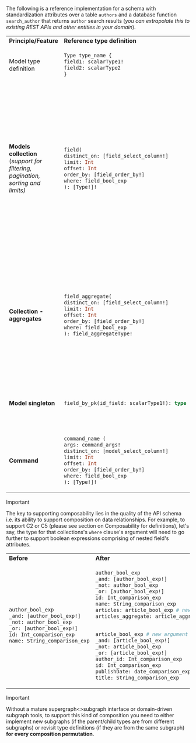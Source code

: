 The following is a reference implementation for a schema with standardization attributes over a table `authors` and a database function `search_author` that returns `author` search results (*you can extrapolate this to existing REST APIs and other entities in your domain*).

<table>
<tr>
<td><b>Principle/Feature</b></td> <td><b>Reference type definition</b></td> <td><b>Example type definition</b></td> <td><b>Example query</b></td>
</tr>

<tr>
<td>
    Model type definition
</td> 
<td>

```graphql
Type type_name {
field1: scalarType1!
field2: scalarType2
}
``` 

</td> 

<td>

```graphql
Type Author {
id: Int!
name: String
}
``` 

</td> 
<td>
NA
</td>
</tr>
<tr>
<td>
    <b>Models collection</b> (<i>support for filtering, pagination, sorting and limits<i>)
</td> 
<td>

```graphql
field(
distinct_on: [field_select_column!]
limit: Int
offset: Int
order_by: [field_order_by!]
where: field_bool_exp
): [Type!]!
``` 
</td> 

<td>

```graphql
author(
distinct_on: [author_select_column!]
limit: Int
offset: Int
order_by: [author_order_by!]
where: author_bool_exp #defined below
): [author!]!

author_bool_exp #argument type defination
_and: [author_bool_exp!]
_not: author_bool_exp
_or: [author_bool_exp!]
id: Int_comparison_exp #defined below
name: String_comparison_exp

Int_comparison_exp #argument type defination
_eq: Int
_gt: Int
_gte: Int
_in: [Int!]
_is_null: Boolean
_lt: Int
_lte: Int
_neq: Int
_nin: [Int!]
``` 

</td> 
<td>

```graphql
query filteredAuthors {
  author(where: {id: {_gt: 100}}, limit: 10) {
    id
    name
  }
}
```

</td>
</tr>

<tr>
<td>
    <b>Collection - aggregates</b>
</td> 
<td>

```graphql
field_aggregate(
distinct_on: [field_select_column!]
limit: Int
offset: Int
order_by: [field_order_by!]
where: field_bool_exp
): field_aggregateType!
``` 
</td> 

<td>

```graphql
author_aggregate(
distinct_on: [author_select_column!]
limit: Int
offset: Int
order_by: [author_order_by!]
where: author_bool_exp
): author_aggregate! #defined below

author_aggregate #argument type defination
aggregate: author_aggregate_fields #defined below
nodes: [author!]!

author_aggregate_fields #argument type defination
avg: author_avg_fields
count(columns: [author_select_column!]distinct: Boolean): Int!
max: author_max_fields
min: author_min_fields
stddev: author_stddev_fields
``` 

</td> 
<td>

```graphql
query filteredAuthorAggregate {
  author_aggregate(where: {name: {_like: " Curie"}}) {
    nodes {
      id
      name
    }
    aggregate {
      count
    }
  }
}
```
</td>
</tr>

<tr>
<td>
    <b>Model singleton</b>
</td> 
<td>

```graphql
field_by_pk(id_field: scalarType1!): type
``` 
</td> 

<td>

```graphql
author_by_pk(id: Int!): author
``` 

</td> 
<td>

```graphql
query author {
  author_by_pk(id: 10) {
    id
    name
  }
}
```

</td>
</tr>

<tr>
<td>
    <b>Command</b>
</td> 
<td>

```graphql
command_name (
args: command_args!
distinct_on: [model_select_column!]
limit: Int
offset: Int
order_by: [field_order_by!]
where: field_bool_exp
): [Type!]!
``` 
</td> 

<td>

```graphql
search_authors(
args: search_authors_args!
distinct_on: [author_select_column!]
limit: Int
offset: Int
order_by: [author_order_by!]
where: author_bool_exp
): [author!]!
``` 

</td> 
<td>

```graphql
query findAuthors {
  search_authors(args: {search: "Einstein"}) {
    id
    name
  }
}
```

</td>
</tr>



</table>

> [!IMPORTANT]  
> The key to supporting composability lies in the quality of the API schema i.e. its ability to support composition on data relationships. For example, to support C2 or C5 (please see section on Composability for definitions), let's say, the type for that collections's `where` clause's argument will need to go further to support boolean expressions comprising of nested field's attributes.

<table>
<tr>
<td><b>Before</b></td><td><b>After</b></td>
</tr>
<tr>
<td>

```graphql
author_bool_exp
_and: [author_bool_exp!]
_not: author_bool_exp
_or: [author_bool_exp!]
id: Int_comparison_exp
name: String_comparison_exp
```

</td>
<td>

```graphql
author_bool_exp
_and: [author_bool_exp!]
_not: author_bool_exp
_or: [author_bool_exp!]
id: Int_comparison_exp
name: String_comparison_exp
articles: article_bool_exp # new argument type
articles_aggregate: article_aggregate_bool_exp # new argument type


article_bool_exp # new argument type definition
_and: [article_bool_exp!]
_not: article_bool_exp
_or: [article_bool_exp!]
author_id: Int_comparison_exp
id: Int_comparison_exp
publishDate: date_comparison_exp
title: String_comparison_exp
```
</td>
</table>

> [!IMPORTANT]
> Without a mature supergraph<>subgraph interface or domain-driven subgraph tools, to support this kind of composition you need to either implement new subgraphs (if the parent/child types are from different subgraphs) or revisit type definitions (if they are from the same subgraph) **for every composition permutation**.
